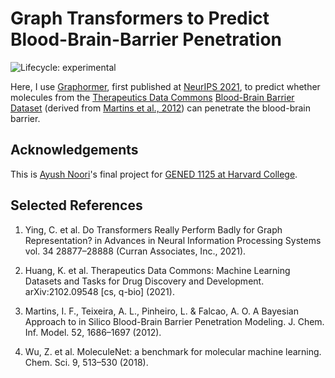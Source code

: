 # Graph Transformers to Predict Blood-Brain-Barrier Penetration 

<!-- badges: start -->

![Lifecycle:
experimental](https://img.shields.io/badge/lifecycle-experimental-orange.svg)

<!-- badges: end -->

Here, I use [Graphormer](https://github.com/microsoft/Graphormer), first published at [NeurIPS 2021](https://openreview.net/forum?id=OeWooOxFwDa), to predict whether molecules from the [Therapeutics Data Commons](https://tdcommons.ai) [Blood-Brain Barrier Dataset](https://tdcommons.ai/single_pred_tasks/adme/#bbb-blood-brain-barrier-martins-et-al) (derived from [Martins et al., 2012](https://doi.org/10.1021/ci300124c)) can penetrate the blood-brain barrier.


## Acknowledgements

This is [Ayush
Noori](mailto:anoori@college.harvard.edu)'s final project for [GENED 1125 at Harvard
College](https://gened1125.github.io/spring2022/).


## Selected References

1. Ying, C. et al. Do Transformers Really Perform Badly for Graph Representation? in Advances in Neural Information Processing Systems vol. 34 28877–28888 (Curran Associates, Inc., 2021).

2. Huang, K. et al. Therapeutics Data Commons: Machine Learning Datasets and Tasks for Drug Discovery and Development. arXiv:2102.09548 [cs, q-bio] (2021).

3. Martins, I. F., Teixeira, A. L., Pinheiro, L. & Falcao, A. O. A Bayesian Approach to in Silico Blood-Brain Barrier Penetration Modeling. J. Chem. Inf. Model. 52, 1686–1697 (2012).

4. Wu, Z. et al. MoleculeNet: a benchmark for molecular machine learning. Chem. Sci. 9, 513–530 (2018).

